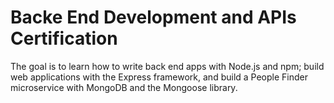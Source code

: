 # Backe End Development and APIs Certification

The goal is to learn how to write back end apps with Node.js and npm; build web applications with the Express framework, and build a People Finder microservice with MongoDB and the Mongoose library.
